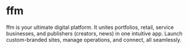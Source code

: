# ffm
ffm is your ultimate digital platform. It unites portfolios, retail, service businesses, and publishers (creators, news) in one intuitive app. Launch custom-branded sites, manage operations, and connect, all seamlessly.
